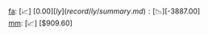 [fa](record/fa/summary.md): [📈] [$0.00]  
[ly](record/ly/summary.md): [📉] [$-3887.00]  
[mm](record/mm/summary.md): [📈] [$909.60]  
